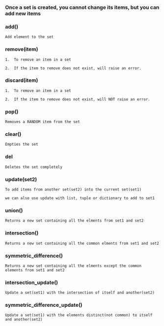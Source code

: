 ### Once a set is created, you cannot change its items, but you can add new items

### add()

    Add element to the set

### remove(item)

    1.  To remove an item in a set

    2.  If the item to remove does not exist, will raise an error.

### discard(item)

    1.  To remove an item in a set

    2.  If the item to remove does not exist, will NOT raise an error.

### pop()

    Removes a RANDOM item from the set

### clear() 
    
    Empties the set

### del

    Deletes the set completely

###  update(set2)

    To add items from another set(set2) into the current set(set1)

    we can also use update with list, tuple or dictionary to add to set1

### union()

    Returns a new set containing all the elments from set1 and set2

### intersection()

    Returns a new set containing all the common elments from set1 and set2

### symmetric_difference()

    Returns a new set containing all the elments except the common elements from set1 and set2

### intersection_update()

    Update a set(set1) with the intersection of itself and another(set2)

### symmetric_difference_update()

    Update a set(set1) with the elements distinct(not common) to itself and another(set2)